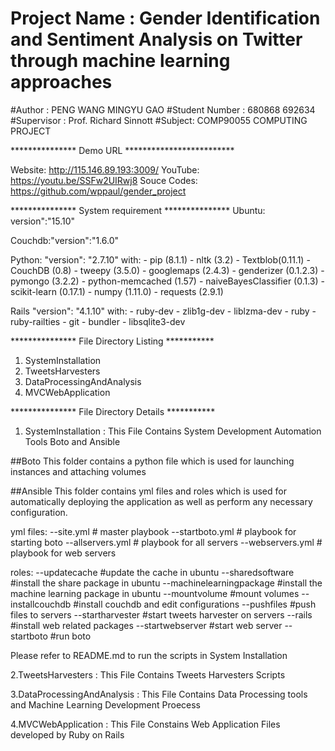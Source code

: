 Project Name : Gender Identification and Sentiment Analysis on Twitter through machine learning approaches
==========================================================================================================
#Author :  PENG WANG           MINGYU GAO
#Student Number : 680868             692634
#Supervisor : Prof. Richard Sinnott
#Subject: COMP90055 COMPUTING PROJECT

*************** Demo URL *************************

Website: http://115.146.89.193:3009/
YouTube: https://youtu.be/SSFw2UIRwj8
Souce Codes: https://github.com/wppaul/gender_project

*************** System requirement ***************
Ubuntu: version":"15.10"

Couchdb:"version":"1.6.0"

Python: "version": "2.7.10" with:
    - pip (8.1.1)
    - nltk (3.2)
    - Textblob(0.11.1)
    - CouchDB (0.8)
    - tweepy (3.5.0)
    - googlemaps (2.4.3)
    - genderizer (0.1.2.3)
    - pymongo (3.2.2)
    - python-memcached (1.57)
    - naiveBayesClassifier (0.1.3)
    - scikit-learn (0.17.1)
    - numpy (1.11.0)
    - requests (2.9.1)

Rails "version": "4.1.10" with:
    - ruby-dev
    - zlib1g-dev
    - liblzma-dev
    - ruby
    - ruby-railties
    - git
    - bundler
    - libsqlite3-dev

*************** File Directory Listing ***********

1. SystemInstallation
2. TweetsHarvesters
3. DataProcessingAndAnalysis
4. MVCWebApplication

*************** File Directory Details ***********

1. SystemInstallation : This File Contains System Development Automation Tools Boto and Ansible

##Boto 
This folder contains a python file which is used for launching instances and attaching volumes

##Ansible
This folder contains yml files and roles which is used for automatically deploying the application as well as perform any necessary configuration.

yml files:
--site.yml         # master playbook
--startboto.yml    # playbook for starting boto
--allservers.yml   # playbook for all servers
--webservers.yml   # playbook for web servers

roles:
--updatecache             #update the cache in ubuntu
--sharedsoftware          #install the share package in ubuntu
--machinelearningpackage  #install the machine learning package in ubuntu
--mountvolume             #mount volumes
--installcouchdb          #install couchdb and edit configurations
--pushfiles               #push files to servers
--startharvester          #start tweets harvester on servers
--rails                   #install web related packages 
--startwebserver          #start web server
--startboto               #run boto

Please refer to README.md to run the scripts in System Installation

2.TweetsHarvesters : This File Contains Tweets Harvesters Scripts

3.DataProcessingAndAnalysis : This File Contains Data Processing tools and Machine Learning Development Proecess

4.MVCWebApplication : This File Constains Web Application Files developed by Ruby on Rails